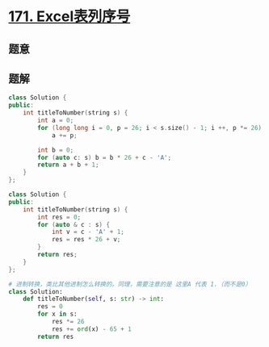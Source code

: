 #  [171. Excel表列序号](https://leetcode-cn.com/problems/excel-sheet-column-number/)

## 题意



## 题解

```c++
class Solution {
public:
    int titleToNumber(string s) {
        int a = 0;
        for (long long i = 0, p = 26; i < s.size() - 1; i ++, p *= 26)
            a += p;

        int b = 0;
        for (auto c: s) b = b * 26 + c - 'A';
        return a + b + 1;
    }
};
```

```c++
class Solution {
public:
    int titleToNumber(string s) {
        int res = 0;
        for (auto & c : s) {
            int v = c - 'A' + 1;
            res = res * 26 + v;
        }
        return res;
    }
};
```



```python
# 进制转换，类比其他进制怎么转换的。同理，需要注意的是 这里A 代表 1.（而不是0）
class Solution:
    def titleToNumber(self, s: str) -> int:
        res = 0
        for x in s:
            res *= 26
            res += ord(x) - 65 + 1
        return res
```

